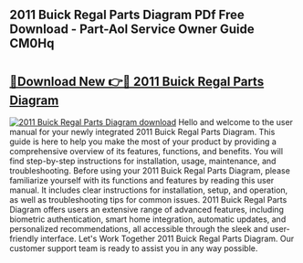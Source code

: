 ## 2011 Buick Regal Parts Diagram PDf Free Download - Part-Aol Service Owner Guide CM0Hq

# <h2><a href="http://dfu6wb.blite.top/?on=2011+Buick+Regal+Parts+Diagram">🔗Download New 👉🔴 2011 Buick Regal Parts Diagram</a></h2>

[![2011 Buick Regal Parts Diagram download](https://i.imgur.com/lujVjoI.png)](http://dfu6wb.blite.top/?on=2011+Buick+Regal+Parts+Diagram)
Hello and welcome to the user manual for your newly integrated 2011 Buick Regal Parts Diagram. This guide is here to help you make the most of your product by providing a comprehensive overview of its features, functions, and benefits. You will find step-by-step instructions for installation, usage, maintenance, and troubleshooting. Before using your 2011 Buick Regal Parts Diagram, please familiarize yourself with its functions and features by reading this user manual. It includes clear instructions for installation, setup, and operation, as well as troubleshooting tips for common issues. 2011 Buick Regal Parts Diagram offers users an extensive range of advanced features, including biometric authentication, smart home integration, automatic updates, and personalized recommendations, all accessible through the sleek and user-friendly interface. Let's Work Together 2011 Buick Regal Parts Diagram. Our customer support team is ready to assist you in any way possible.
